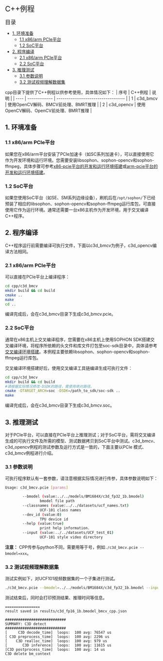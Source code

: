 <font size=5>C++例程</font>

<font size=4> 目录</font>
- [1. 环境准备](#1-环境准备)
  - [1.1 x86/arm PCIe平台](#11-x86arm-pcie平台)
  - [1.2 SoC平台](#12-soc平台)
- [2. 程序编译](#2-程序编译)
  - [2.1 x86/arm PCIe平台](#21-x86arm-pcie平台)
  - [2.2 SoC平台](#22-soc平台)
- [3. 推理测试](#3-推理测试)
  - [3.1 参数说明](#31-参数说明)
  - [3.2 测试视频理解数据集](#32-测试视频理解数据集)

cpp目录下提供了C++例程以供参考使用，具体情况如下：
| 序号  | C++例程      | 说明                                 |
| ---- | ------------- | -----------------------------------  |
| 1    | c3d_bmcv   | 使用OpenCV解码、BMCV前处理、BMRT推理   |
| 2    | c3d_opencv   | 使用OpenCV解码、OpenCV前处理、BMRT推理   |

## 1. 环境准备
### 1.1 x86/arm PCIe平台
如果您在x86/arm平台安装了PCIe加速卡（如SC系列加速卡），可以直接使用它作为开发环境和运行环境。您需要安装libsophon、sophon-opencv和sophon-ffmpeg，具体步骤可参考[x86-pcie平台的开发和运行环境搭建](../../../docs/Environment_Install_Guide.md#3-x86-pcie平台的开发和运行环境搭建)或[arm-pcie平台的开发和运行环境搭建](../../../docs/Environment_Install_Guide.md#5-arm-pcie平台的开发和运行环境搭建)。

### 1.2 SoC平台
如果您使用SoC平台（如SE、SM系列边缘设备），刷机后在`/opt/sophon/`下已经预装了相应的libsophon、sophon-opencv和sophon-ffmpeg运行库包，可直接使用它作为运行环境。通常还需要一台x86主机作为开发环境，用于交叉编译C++程序。


## 2. 程序编译
C++程序运行前需要编译可执行文件，下面以c3d_bmcv为例子，c3d_opencv编译方法相同。
### 2.1 x86/arm PCIe平台
可以直接在PCIe平台上编译程序：

```bash
cd cpp/c3d_bmcv
mkdir build && cd build
cmake .. 
make
cd ..
```
编译完成后，会在c3d_bmcv目录下生成c3d_bmcv.pcie。

### 2.2 SoC平台
通常在x86主机上交叉编译程序，您需要在x86主机上使用SOPHON SDK搭建交叉编译环境，将程序所依赖的头文件和库文件打包至soc-sdk目录中，具体请参考[交叉编译环境搭建](../../../docs/Environment_Install_Guide.md#41-交叉编译环境搭建)。本例程主要依赖libsophon、sophon-opencv和sophon-ffmpeg运行库包。

交叉编译环境搭建好后，使用交叉编译工具链编译生成可执行文件：

```bash
cd cpp/c3d_bmcv
mkdir build && cd build
#请根据实际情况修改-DSDK的路径，需使用绝对路径。
cmake -DTARGET_ARCH=soc -DSDK=/path_to_sdk/soc-sdk ..  
make
```
编译完成后，会在c3d_bmcv目录下生成c3d_bmcv.soc。

## 3. 推理测试
对于PCIe平台，可以直接在PCIe平台上推理测试；对于SoC平台，需将交叉编译生成的可执行文件及所需的模型、测试数据拷贝到SoC平台中测试。c3d_bmcv、c3d_opencv例程的测试参数及运行方式是一致的，下面主要以PCIe 模式、c3d_bmcv例程进行介绍。

### 3.1 参数说明
可执行程序默认有一套参数，请注意根据实际情况进行传参，具体参数说明如下：
```bash
Usage: c3d_bmcv.pcie [params] 

        --bmodel (value:../../models/BM1684X/c3d_fp32_1b.bmodel)
                bmodel file path
        --classnames (value:../../datasets/ucf_names.txt)
                UCF-101 class names
        --dev_id (value:0)
                TPU device id
        --help (value:true)
                print help information.
        --input (value:../../datasets/UCF_test_01)
                UCF-101 style video directory
```
**注意：** CPP传参与python不同，需要用等于号，例如`./c3d_bmcv.pcie --bmodel=xxx`。

### 3.2 测试视频理解数据集
测试实例如下，对UCF101视频数据集的一个子集进行测试。
```bash
./c3d_bmcv.pcie --bmodel=../../models/BM1684X/c3d_fp32_1b.bmodel --input=../../datasets/UCF_test_01 --dev_id=0
```
测试结束后，同时会打印预测结果、推理时间等信息。
```
================
result saved in results/c3d_fp16_1b.bmodel_bmcv_cpp.json

############################
SUMMARY: C3D detect
############################
[     C3D decode_time]  loops:  100 avg: 76547 us
[ C3D preprocess_time]  loops:  100 avg: 2296 us
[    C3D realloc_time]  loops:  100 avg: 979 us
[       C3D inference]  loops:  100 avg: 11615 us
[C3D postprocess_time]  loops:  100 avg: 14 us
C3D delete bm_context
```
